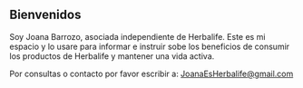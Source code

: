 ## Bienvenidos

Soy Joana Barrozo, asociada independiente de Herbalife. Este es mi espacio y lo usare para informar e instruir sobe los beneficios de consumir los productos de Herbalife y mantener una vida activa.

Por consultas o contacto por favor escribir a: JoanaEsHerbalife@gmail.com
